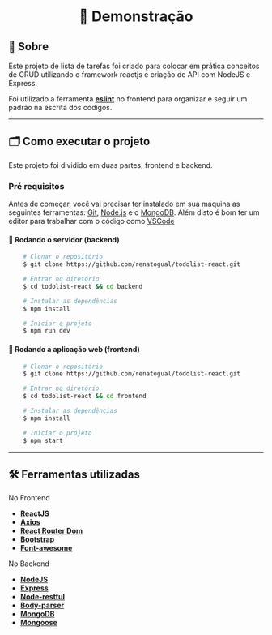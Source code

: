 <h1 align="center"> 🚀 Demonstração </h1>

## 🔖 Sobre

Este projeto de lista de tarefas foi criado para colocar em prática conceitos de CRUD
utilizando o framework reactjs e criação de API com NodeJS e Express.

Foi utilizado a ferramenta **[eslint](https://eslint.org/)** no frontend para organizar
e seguir um padrão na escrita dos códigos.

---

## 🗂 Como executar o projeto

Este projeto foi dividido em duas partes, frontend e backend.

### Pré requisitos

Antes de começar, você vai precisar ter instalado em sua máquina as seguintes ferramentas:
[Git](https://git-scm.com), [Node.js](https://nodejs.org/en/) e o [MongoDB](https://www.mongodb.com/).
Além disto é bom ter um editor para trabalhar com o código como [VSCode](https://code.visualstudio.com/)

#### 🎲 Rodando o servidor (backend)

```bash
    # Clonar o repositório
    $ git clone https://github.com/renatogual/todolist-react.git

    # Entrar no diretório
    $ cd todolist-react && cd backend

    # Instalar as dependências
    $ npm install

    # Iniciar o projeto
    $ npm run dev
```

#### 🧭 Rodando a aplicação web (frontend)

```bash
    # Clonar o repositório
    $ git clone https://github.com/renatogual/todolist-react.git

    # Entrar no diretório
    $ cd todolist-react && cd frontend

    # Instalar as dependências
    $ npm install

    # Iniciar o projeto
    $ npm start
```

---

## 🛠 Ferramentas utilizadas

No Frontend
- **[ReactJS](https://reactjs.org)**
- **[Axios](https://github.com/axios/axios)**
- **[React Router Dom](https://github.com/ReactTraining/react-router/tree/master/packages/react-router-dom)**
- **[Bootstrap](https://getbootstrap.com/docs/3.3/)**
- **[Font-awesome](https://fontawesome.com/)**

No Backend
- **[NodeJS](https://nodejs.org)**
- **[Express](https://expressjs.com/)**
- **[Node-restful](https://www.npmjs.com/package/node-restful)**
- **[Body-parser](https://www.npmjs.com/package/body-parser)**
- **[MongoDB](https://www.mongodb.com/)**
- **[Mongoose](https://mongoosejs.com/)**